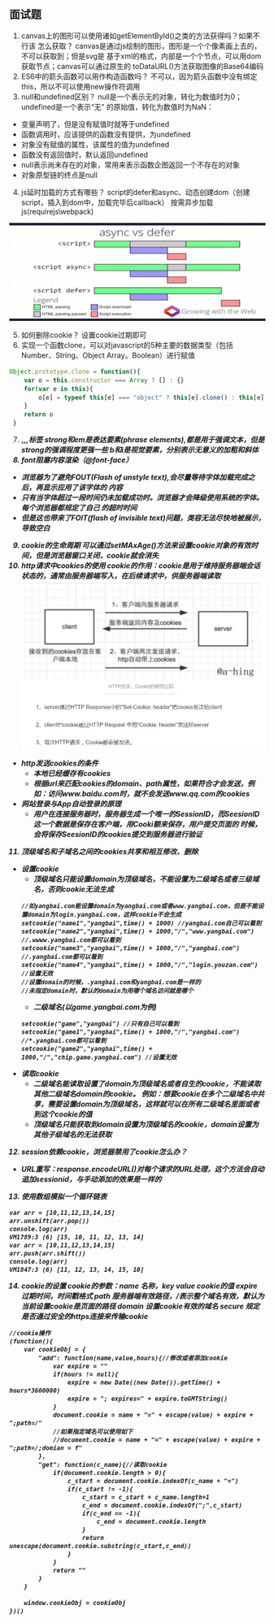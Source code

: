## 面试题
1. canvas上的图形可以使用诸如getElementById()之类的方法获得吗？如果不行该
怎么获取？
canvas是通过js绘制的图形，图形是一个个像素画上去的，不可以获取到；但是svg是
基于xml的格式，内部是一个个节点，可以用dom获取节点；canvas可以通过原生的
toDataURL()方法获取图像的Base64编码
2. ES6中的箭头函数可以用作构造函数吗？
不可以，因为箭头函数中没有绑定this，所以不可以使用new操作符调用
3. null和undefined区别？
null是一个表示无的对象，转化为数值时为0；undefined是一个表示“无”
的原始值，转化为数值时为NaN：
- 变量声明了，但是没有赋值时就等于undefined
- 函数调用时，应该提供的函数没有提供，为undefined
- 对象没有赋值的属性，该属性的值为undefined
- 函数没有返回值时，默认返回undefined
- null表示尚未存在的对象，常用来表示函数企图返回一个不存在的对象
- 对象原型链的终点是null
4. js延时加载的方式有哪些？
script的defer和async、动态创建dom（创建script，插入到dom中，加载完毕后callback）
按需异步加载js(requirejs\webpack)

![](../image/1.png)

5. 如何删除cookie？
设置cookie过期即可
6. 实现一个函数clone，可以对javascript的5种主要的数据类型（包括Number、String、Object
Array。Boolean）进行赋值
```javascript
Object.prototype.clone = function(){
    var o = this.constructor === Array ? [] : {}
    for(var e in this){
        o[e] = typeof this[e] === "object" ? this[e].clone() : this[e]
    }
    return o
 }
 ```
7. <strong>,<em>,<b>,<i>标签
strong和em是表达要素(phrase elements),都是用于强调文本，但是strong的强调程度更强一些
b和i是视觉要素，分别表示无意义的加粗和斜体
8. font阻塞内容渲染（@font-face）
- 浏览器为了避免FOUT(Flash of unstyle text),会尽量等待字体加载完成之后，再显示应用了该字体的
内容
- 只有当字体超过一段时间仍未加载成功时。浏览器才会降级使用系统的字体。每个浏览器都规定了自己
的超时时间
- 但是这也带来了FOIT(flash of invisible text)问题，类容无法尽快地被展示，导致空白
9. cookie的生命周期
可以通过setMAxAge()方法来设置cookie对象的有效时间，但是浏览器窗口关闭，cookie就会消失
10. http请求中cookies的使用
cookie的作用：cookie是用于维持服务器端会话状态的，通常由服务器端写入，在后续请求中，供服务器端读取
![](../image/6.png)
- http发送cookies的条件
    - 本地已经缓存有cookies
    - 根据url来匹配cookies的domain、path属性，如果符合才会发送，例如：访问www.baidu.com时，就不会发送www.qq.com的cookies
- 网站登录与App自动登录的原理
    - 用户在连接服务器时，服务器生成一个唯一的SessionID，而SeesionID这一个数据是保存在客户端，用Cooki额来保存，用户提交页面的
    时候，会将保存SeesionID的cookies提交到服务器进行验证
11. 顶级域名和子域名之间的cookies共享和相互修改、删除
- 设置cookie
    - 顶级域名只能设置domain为顶级域名，不能设置为二级域名或者三级域名，否则cookie无法生成
    ```
    //如yangbai.com能设置domain为yangbai.com或者www.yangbai.com，但是不能设置domain为login.yangbai.com，这样cookie不会生成
    setcookie("name1","yangbai",time() + 1000) //yangbai.com自己可以看到
    setcookie("name2","yangbai",time() + 1000,"/","www.yangbai.com") //.wwww.yangbai.com都可以看到
    setcookie("name3","yangbai",time() + 1000,"/","yangbai.com") //.yangbai.com都可以看到
    setcookie("name4","yangbai",time() + 1000,"/","login.youzan.com") //设置无效
    //设置domain的时候，.yangbai.com和yangbai.com是一样的
    //未指定domain时，默认的domain为用哪个域名访问就是哪个
    ```
    - 二级域名(以game.yangbai.com为例)
    ```
    setcookie("game","yangbai") //只有自己可以看到
    setcookie("game1","yangbai",time() + 1000,"/","yangbai.com") //*.yangbai.com都可以看到
    setcookie("game2","yangbai",time() + 1000,"/","chip.game.yangbai.com") //设置无效
    ```
- 读取cookie
    - 二级域名能读取设置了domain为顶级域名或者自生的cookie，不能读取其他二级域名domain的cookie。
    例如：想要cookie在多个二级域名中共享，需要设置domain为顶级域名，这样就可以在所有二级域名里面或者到这个cookie的值
    - 顶级域名只能获取到domain设置为顶级域名的cookie，domain设置为其他子级域名的无法获取
12. session依赖cookie，浏览器禁用了cookie怎么办？
- URL重写：response.encodeURL()对每个请求的URL处理，这个方法会自动追加sessionid，与手动添加的效果是一样的
13. 使用数组模拟一个循环链表
```
var arr = [10,11,12,13,14,15]
arr.unshift(arr.pop())
console.log(arr)
VM1789:3 (6) [15, 10, 11, 12, 13, 14]
var arr = [10,11,12,13,14,15]
arr.push(arr.shift())
console.log(arr)
VM1847:3 (6) [11, 12, 13, 14, 15, 10]
```
14. cookie的设置
cookie的参数：name 名称，key
value cookie的值
expire 过期时间，时间戳格式
path 服务器端有效路径，/表示整个域名有效，默认为当前设置cookie是页面的路径
domain 设置cookie有效的域名
secure 规定是否通过安全的https连接来传输cookie
```
//cookie操作
(function(){
    var cookieObj = {
        "add": function(name,value,hours){//修改或者添加cookie
            var expire = ""
            if(hours != null){
                expire = new Date((new Date()).getTime() + hours*3600000)
                expire = "; expires=" + expire.toGMTString()
            }
            document.cookie = name + "=" + escape(value) + expire + ";path=/"
            //如果指定域名可以使用如下
            //document.cookie = name + "=" + escape(value) + expire + ";path=/;domian = f"
        },
        "get": function(c_name){//读取cookie
            if(document.cookie.length > 0){
                c_start = document.cookie.indexOf(c_name + "=")
                if(c_start != -1){
                    c_start = c_start + c_name.length+1
                    c_end = document.cookie.indexOf(";",c_start)
                    if(c_end == -1){
                        c_end = document.cookie.length
                    }
                    return unescape(document.cookie.substring(c_start,c_end))
                }
            }
            return ""
        }
    }

    window.cookieObj = cookieObj
})()
```
